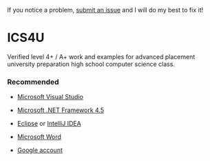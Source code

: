 If you notice a problem, [submit an issue](https://github.com/ErikHumphrey/ics4u/issues) and I will do my best to fix it!

# ICS4U

Verified level 4+ / A+ work and examples for advanced placement university preparation high school computer science class.

### Recommended

- [Microsoft Visual Studio](https://www.visualstudio.com/post-download-vs?sku=community&clcid=0x409&downloadrename=true)

- [Microsoft .NET Framework 4.5](https://www.microsoft.com/en-ca/download/details.aspx?id=30653)

- [Eclipse](https://eclipse.org/ide/) or [IntelliJ IDEA](https://www.jetbrains.com/idea/)

- [Microsoft Word](https://products.office.com/en-ca/word)

- [Google account](https://accounts.google.com/SignUp?continue=https://myaccount.google.com/intro&hl=en_GB)

